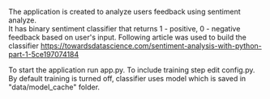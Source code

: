 The application is created to analyze users feedback using sentiment analyze.  
It has binary sentiment classifier that returns 1 - positive, 0 - negative feedback based on user's input.
Following article was used to build the classifier https://towardsdatascience.com/sentiment-analysis-with-python-part-1-5ce197074184

To start the application run app.py.
To include training step edit config.py. By default training is turned off, classifier uses model which is saved in "data/model_cache" folder.



